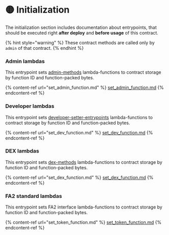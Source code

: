 # 🟡 Initialization

The initialization section includes documentation about entrypoints, that should be executed right **after deploy** and **before usage** of this contract.&#x20;

{% hint style="warning" %}
These contract methods are called only by `admin` of that contract.
{% endhint %}

### Admin lambdas

This entrypoint sets [admin-methods](../admin-methods/ "mention") lambda-functions to contract storage by function ID and function-packed bytes. &#x20;

{% content-ref url="set_admin_function.md" %}
[set\_admin\_function.md](set\_admin\_function.md)
{% endcontent-ref %}

### Developer lambdas

This entrypoint sets [developer-setter-entrypoints](../../developer-module/developer-setter-entrypoints/ "mention") lambda-functions to contract storage by function ID and function-packed bytes. &#x20;

{% content-ref url="set_dev_function.md" %}
[set\_dev\_function.md](set\_dev\_function.md)
{% endcontent-ref %}

### DEX lambdas

This entrypoint sets [dex-methods](../dex-methods/ "mention") lambda-functions to contract storage by function ID and function-packed bytes. &#x20;

{% content-ref url="set_dex_function.md" %}
[set\_dex\_function.md](set\_dex\_function.md)
{% endcontent-ref %}

### FA2 standard lambdas

This entrypoint sets FA2 interface lambda-functions to contract storage by function ID and function-packed bytes. &#x20;

{% content-ref url="set_token_function.md" %}
[set\_token\_function.md](set\_token\_function.md)
{% endcontent-ref %}
